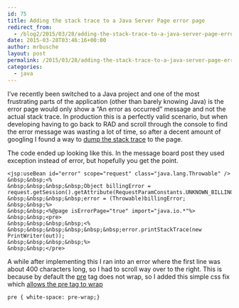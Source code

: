 ```yaml
---
id: 75
title: Adding the stack trace to a Java Server Page error page
redirect_from:
  - /blog2/2015/03/28/adding-the-stack-trace-to-a-java-server-page-error-page/
date: 2015-03-28T03:46:16+00:00
author: mrbusche
layout: post
permalink: /2015/03/28/adding-the-stack-trace-to-a-java-server-page-error-page/
categories:
  - java
---
```

I&#8217;ve recently been switched to a Java project and one of the most frustrating parts of the application (other than barely knowing Java) is the error page would only show a &#8220;An error as occurred&#8221; message and not the actual stack trace. In production this is a perfectly valid scenario, but when developing having to go back to RAD and scroll through the console to find the error message was wasting a lot of time, so after a decent amount of googling I found a way to [dump the stack trace](http://www.coderanch.com/t/292791/JSP/java/Printing-Stacktrace-error-jsp) to the page.

The code ended up looking like this. In the message board post they used exception instead of error, but hopefully you get the point.

    <jsp:useBean id="error" scope="request" class="java.lang.Throwable" />
    &nbsp;&nbsp;<%
    &nbsp;&nbsp;&nbsp;&nbsp;Object billingError = request.getSession().getAttribute(RequestParamConstants.UNKNOWN_BILLING_ERROR);
    &nbsp;&nbsp;&nbsp;&nbsp;error = (Throwable)billingError;
    &nbsp;&nbsp;%>
    &nbsp;&nbsp;<%@page isErrorPage="true" import="java.io.*"%>
    &nbsp;&nbsp;<pre>
    &nbsp;&nbsp;&nbsp;&nbsp;<%
    &nbsp;&nbsp;&nbsp;&nbsp;&nbsp;&nbsp;error.printStackTrace(new PrintWriter(out));
    &nbsp;&nbsp;&nbsp;&nbsp;%>
    &nbsp;&nbsp;</pre>


A while after implementing this I ran into an error where the first line was about 400 characters long, so I had to scroll way over to the right. This is because by default the [pre](https://developer.mozilla.org/en-US/docs/Web/HTML/Element/pre) tag does not wrap, so I added this simple css fix which [allows the pre tag to wrap](http://www.impressivewebs.com/css-white-space/)

    pre { white-space: pre-wrap;}